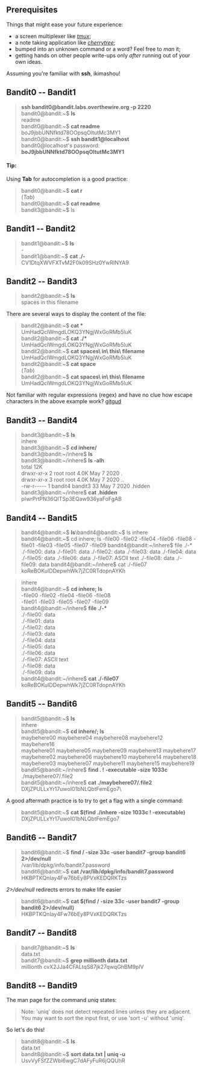 ## Prerequisites
Things that might ease your future experience:
- a screen multiplexer like [_tmux_](https://github.com/tmux/tmux/wiki);
- a note taking application like [_cherrytree_](https://github.com/giuspen/cherrytree);
- bumped into an unknown command or a word? Feel free to _man_ it;
- getting hands on other people write\-ups only _after_ running out of your own ideas\.

Assuming you\'re familiar with __ssh__, ikimashou\!

## Bandit0 \-\- Bandit1  
> __ssh bandit0@bandit\.labs\.overthewire\.org \-p 2220__  
> bandit0@bandit:\~$ __ls__  
> readme  
> bandit0@bandit:\~$ __cat readme__   
> boJ9jbbUNNfktd78OOpsqOltutMc3MY1  
> bandit0@bandit:\~$ __ssh bandit1@localhost__   
> bandit0@localhost\'s password: __boJ9jbbUNNfktd78OOpsqOltutMc3MY1__  

#### Tip:

Using __Tab__ for autocompletion is a good practice:
> bandit0@bandit:\~$ __cat r__\
> (_Tab_)\
> bandit0@bandit:\~$ __cat readme__\
> bandit3@bandit:\~$ ls

## Bandit1 \-\- Bandit2

> bandit1@bandit:\~$ __ls__\
> \-\
> bandit1@bandit:\~$ __cat \./\-__\
> CV1DtqXWVFXTvM2F0k09SHz0YwRINYA9

## Bandit2 \-\- Bandit3

> bandit2@bandit:\~$ __ls__\
> spaces in this filename

There are several ways to display the content of the file:

> bandit2@bandit:\~$ __cat \*__\
> UmHadQclWmgdLOKQ3YNgjWxGoRMb5luK\
> bandit2@bandit:\~$ __cat \./\*__\
> UmHadQclWmgdLOKQ3YNgjWxGoRMb5luK\
> bandit2@bandit:\~$ __cat spaces\\ in\\ this\\ filename__\
> UmHadQclWmgdLOKQ3YNgjWxGoRMb5luK\
> bandit2@bandit:\~$ __cat space__\
> (_Tab_)\
> bandit2@bandit:\~$ __cat spaces\\ in\\ this\\ filename__\
> UmHadQclWmgdLOKQ3YNgjWxGoRMb5luK

Not familiar with regular expressions (regex) and have no clue how escape characters in the above example work? [gitgud](https://regexone.com/) 

## Bandit3 \-\- Bandit4

> bandit3@bandit:\~$ __ls__\
> inhere\
> bandit3@bandit:\~$ __cd inhere/__\
> bandit3@bandit:\~/inhere$ __ls__\
> bandit3@bandit:\~/inhere$ __ls \-alh__\
> total 12K\
> drwxr\-xr\-x 2 root    root    4\.0K May  7  2020 \.\
> drwxr\-xr\-x 3 root    root    4\.0K May  7  2020 \.\.\
> \-rw\-r\-\-\-\-\- 1 bandit4 bandit3   33 May  7  2020 \.hidden\
> bandit3@bandit:\~/inhere$ __cat \.hidden__\
> pIwrPrtPN36QITSp3EQaw936yaFoFgAB

## Bandit4 \-\- Bandit5

> bandit4@bandit:\~$ __ls__\bandit4@bandit:~$ ls
inhere
bandit4@bandit:~$ cd inhere; ls
-file00  -file02  -file04  -file06  -file08
-file01  -file03  -file05  -file07  -file09
bandit4@bandit:~/inhere$ file ./-*
./-file00: data
./-file01: data
./-file02: data
./-file03: data
./-file04: data
./-file05: data
./-file06: data
./-file07: ASCII text
./-file08: data
./-file09: data
bandit4@bandit:~/inhere$ cat ./-file07 
koReBOKuIDDepwhWk7jZC0RTdopnAYKh

> inhere\
> bandit4@bandit:\~$ __cd inhere; ls__\
> \-file00  \-file02  \-file04  \-file06  \-file08\
> \-file01  \-file03  \-file05  \-file07  \-file09\
> bandit4@bandit:\~/inhere$ __file \./\-\*__\
> ./-file00: data\
> ./-file01: data\
> ./-file02: data\
> ./-file03: data\
> ./-file04: data\
> ./-file05: data\
> ./-file06: data\
> ./-file07: ASCII text\
> ./-file08: data\
> ./-file09: data\
> bandit4@bandit:\~/inhere$ __cat \./\-file07__\
> koReBOKuIDDepwhWk7jZC0RTdopnAYKh

## Bandit5 \-\- Bandit6

> bandit5@bandit:\~$ __ls__\
> inhere\
> bandit5@bandit:\~$ __cd inhere/; ls__\
> maybehere00  maybehere04  maybehere08  maybehere12  maybehere16\
> maybehere01  maybehere05  maybehere09  maybehere13  maybehere17\
> maybehere02  maybehere06  maybehere10  maybehere14  maybehere18\
> maybehere03  maybehere07  maybehere11  maybehere15  maybehere19\
> bandit5@bandit:\~/inhere$ __find \. \! \-executable \-size 1033c__\
> \./maybehere07/\.file2\
> bandit5@bandit:\~/inhere$ __cat \./maybehere07/\.file2__\
> DXjZPULLxYr17uwoI01bNLQbtFemEgo7\

A good aftermath practice is to try to get a flag with a single command:
> bandit5@bandit:\~$ __cat $(find \./inhere \-size 1033c \! \-executable)__\
> DXjZPULLxYr17uwoI01bNLQbtFemEgo7

## Bandit6 \-\- Bandit7

> bandit6@bandit:\~$ __find / \-size 33c \-user bandit7 \-group bandit6 2>/dev/null__\
> /var/lib/dpkg/info/bandit7\.password\
> bandit6@bandit:\~$ __cat /var/lib/dpkg/info/bandit7\.password__\
> HKBPTKQnIay4Fw76bEy8PVxKEDQRKTzs

_2>/dev/null_ redirects errors to make life easier

> bandit6@bandit:\~$ __cat $(find / \-size 33c \-user bandit7 \-group bandit6 2>/dev/null)__\
> HKBPTKQnIay4Fw76bEy8PVxKEDQRKTzs

## Bandit7 \-\- Bandit8

> bandit7@bandit:\~$ __ls__\
> data.txt\
> bandit7@bandit:\~$ __grep millionth data\.txt__\
> millionth	cvX2JJa4CFALtqS87jk27qwqGhBM9plV

## Bandit8 \-\- Bandit9

The man page for the command _uniq_ states:
> Note:  \'uniq\'  does not detect repeated lines unless they are adjacent\.\
> You may want to sort the input first, or use \'sort \-u\' without \'uniq\'\.

So let\'s do this\!
> bandit8@bandit:\~$ __ls__\
> data.txt\
> bandit8@bandit:\~$ __sort data\.txt | uniq \-u__\
> UsvVyFSfZZWbi6wgC7dAFyFuR6jQQUhR
